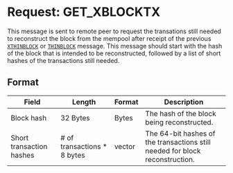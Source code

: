 # Request: GET_XBLOCKTX

This message is sent to remote peer to request the transations still needed to reconstruct the block from the mempool after receipt of the previous [`XTHINBLOCK`](xthinblock) or [`THINBLOCK`](thinblock) message.
This message should start with the hash of the block that is intended to be reconstructed, followed by a list of short hashes of the transactions still needed.

## Format

| Field | Length | Format | Description |
|--|--|--|--|
| Block hash | 32 Bytes | Bytes | The hash of the block being reconstructed.|
| Short transaction hashes | # of transactions * 8 bytes | vector | The 64-bit hashes of the transactions still needed for block reconstruction.|
